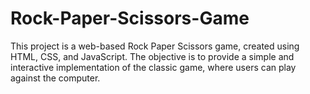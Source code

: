 # Rock-Paper-Scissors-Game
This project is a web-based Rock Paper Scissors game, created using HTML, CSS, and JavaScript. The objective is to provide a simple and interactive implementation of the classic game, where users can play against the computer.
